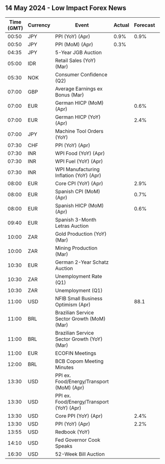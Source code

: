 ## 14 May 2024 - Low Impact Forex News

| Time (GMT) | Currency | Event | Actual | Forecast | Previous |
|------|----------|-------|--------|----------|----------|
| 00:50 | JPY | PPI (YoY) (Apr) | 0.9% | 0.9% | 0.9% |
| 00:50 | JPY | PPI (MoM) (Apr) | 0.3% |  | 0.2% |
| 04:35 | JPY | 5-Year JGB Auction |  |  | 0.404% |
| 05:00 | IDR | Retail Sales (YoY) (Mar) |  |  | 6.4% |
| 05:30 | NOK | Consumer Confidence (Q2) |  |  | -26.60 |
| 07:00 | GBP | Average Earnings ex Bonus (Mar) |  |  | 6.0% |
| 07:00 | EUR | German HICP (MoM) (Apr) |  | 0.6% | 0.6% |
| 07:00 | EUR | German HICP (YoY) (Apr) |  | 2.4% | 2.3% |
| 07:00 | JPY | Machine Tool Orders (YoY) |  |  | -8.5% |
| 07:30 | CHF | PPI (YoY) (Apr) |  |  | -2.1% |
| 07:30 | INR | WPI Food (YoY) (Apr) |  |  | 6.88% |
| 07:30 | INR | WPI Fuel (YoY) (Apr) |  |  | -0.77% |
| 07:30 | INR | WPI Manufacturing Inflation (YoY) (Apr) |  |  | -0.85% |
| 08:00 | EUR | Core CPI (YoY) (Apr) |  | 2.9% | 3.3% |
| 08:00 | EUR | Spanish CPI (MoM) (Apr) |  | 0.7% | 0.8% |
| 08:00 | EUR | Spanish HICP (MoM) (Apr) |  | 0.6% | 1.4% |
| 09:40 | EUR | Spanish 3-Month Letras Auction |  |  | 3.597% |
| 10:00 | ZAR | Gold Production (YoY) (Mar) |  |  | -3.6% |
| 10:00 | ZAR | Mining Production (Mar) |  |  | 9.9% |
| 10:30 | EUR | German 2-Year Schatz Auction |  |  | 2.910% |
| 10:30 | ZAR | Unemployment Rate (Q1) |  |  | 32.10% |
| 10:30 | ZAR | Unemployment (Q1) |  |  | 7.895M |
| 11:00 | USD | NFIB Small Business Optimism (Apr) |  | 88.1 | 88.5 |
| 11:00 | BRL | Brazilian Service Sector Growth (MoM) (Mar) |  |  | -0.9% |
| 11:00 | BRL | Brazilian Service Sector Growth (YoY) (Mar) |  |  | 2.5% |
| 11:00 | EUR | ECOFIN Meetings |  |  |  |
| 12:00 | BRL | BCB Copom Meeting Minutes |  |  |  |
| 13:30 | USD | PPI ex. Food/Energy/Transport (MoM) (Apr) |  |  | 0.2% |
| 13:30 | USD | PPI ex. Food/Energy/Transport (YoY) (Apr) |  |  | 2.8% |
| 13:30 | USD | Core PPI (YoY) (Apr) |  | 2.4% | 2.4% |
| 13:30 | USD | PPI (YoY) (Apr) |  | 2.2% | 2.1% |
| 13:55 | USD | Redbook (YoY) |  |  | 6.0% |
| 14:10 | USD | Fed Governor Cook Speaks |  |  |  |
| 16:30 | USD | 52-Week Bill Auction |  |  | 4.915% |
